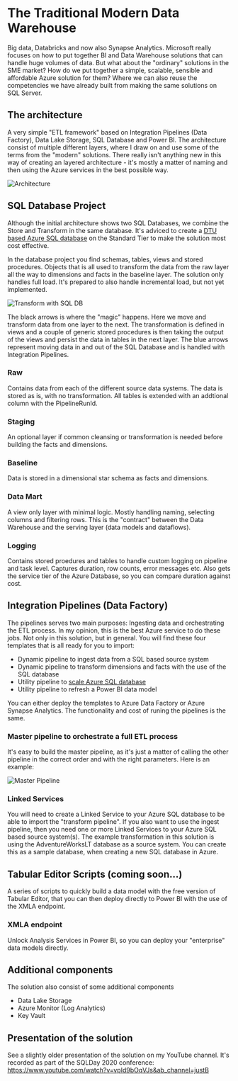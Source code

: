 # The Traditional Modern Data Warehouse
Big data, Databricks and now also Synapse Analytics. Microsoft really focuses on how to put together BI and Data Warehouse solutions that can handle huge volumes of data. But what about the "ordinary" solutions in the SME market? How do we put together a simple, scalable, sensible and affordable Azure solution for them? Where we can also reuse the competencies we have already built from making the same solutions on SQL Server.

## The architecture
A very simple "ETL framework" based on Integration Pipelines (Data Factory), Data Lake Storage, SQL Database and Power BI. The architecture consist of multiple different layers, where I draw on and use some of the terms from the "modern" solutions. There really isn't anything new in this way of creating an layered architecture - it's mostly a matter of naming and then using the Azure services in the best possible way.

![Architecture](https://justb.dk/wp-content/uploads/2022/10/TraditionalModernDW.png)

## SQL Database Project
Although the initial architecture shows two SQL Databases, we combine the Store and Transform in the same database. It's adviced to create a [DTU based Azure SQL database](https://learn.microsoft.com/en-us/azure/azure-sql/database/service-tiers-dtu?view=azuresql) on the Standard Tier to make the solution most cost effective.

In the database project you find schemas, tables, views and stored procedures. Objects that is all used to transform the data from the raw layer all the way to dimensions and facts in the baseline layer. The solution only handles full load. It's prepared to also handle incremental load, but not yet implemented.

![Transform with SQL DB](https://justb.dk/wp-content/uploads/2022/10/ModernDW-ETL.png)

The black arrows is where the "magic" happens. Here we move and transform data from one layer to the next. The transformation is defined in views and a couple of generic stored procedures is then taking the output of the views and persist the data in tables in the next layer. The blue arrows represent moving data in and out of the SQL Database and is handled with Integration Pipelines.

### Raw
Contains data from each of the different source data systems. The data is stored as is, with no transformation. All tables is extended with an addtional column with the PipelineRunId.

### Staging
An optional layer if common cleansing or transformation is needed before building the facts and dimensions.

### Baseline
Data is stored in a dimensional star schema as facts and dimensions.

### Data Mart
A view only layer with minimal logic. Mostly handling naming, selecting columns and filtering rows. This is the "contract" between the Data Warehouse and the serving layer (data models and dataflows).

### Logging
Contains stored proedures and tables to handle custom logging on pipeline and task level. Captures duration, row counts, error messages etc. Also gets the service tier of the Azure Database, so you can compare duration against cost.


## Integration Pipelines (Data Factory)
The pipelines serves two main purposes: Ingesting data and orchestrating the ETL process. In my opinion, this is the best Azure service to do these jobs. Not only in this solution, but in general. You will find these four templates that is all ready for you to import:

 - Dynamic pipeline to ingest data from a SQL based source system
 - Dynamic pipeline to transform dimensions and facts with the use of the SQL database
 - Utility pipeline to [scale Azure SQL database](https://learn.microsoft.com/en-us/azure/azure-sql/database/scale-resources)
 - Utility pipeline to refresh a Power BI data model

You can either deploy the templates to Azure Data Factory or Azure Synapse Analytics. The functionality and cost of runing the pipelines is the same.

 ### Master pipeline to orchestrate a full ETL process
It's easy to build the master pipeline, as it's just a matter of calling the other pipeline in the correct order and with the right parameters. Here is an example:

![Master Pipeline](https://justb.dk/wp-content/uploads/2022/07/MasterPipeline.png)


### Linked Services
You will need to create a Linked Service to your Azure SQL database to be able to import the "transform pipeline". If you also want to use the ingest pipeline, then you need one or more Linked Services to your Azure SQL based source system(s). The example transformation in this solution is using the AdventureWorksLT database as a source system. You can create this as a sample database, when creating a new SQL database in Azure.


## Tabular Editor Scripts (coming soon...)
A series of scripts to quickly build a data model with the free version of Tabular Editor, that you can then deploy directly to Power BI with the use of the XMLA endpoint.

### XMLA endpoint
Unlock Analysis Services in Power BI, so you can deploy your "enterprise" data models directly.

## Additional components
The solution also consist of some additional components
 - Data Lake Storage
 - Azure Monitor (Log Analytics)
 - Key Vault


## Presentation of the solution
See a slightly older presentation of the solution on my YouTube channel. It's recorded as part of the SQLDay 2020 conference: https://www.youtube.com/watch?v=vpId9bOqVJs&ab_channel=justB
